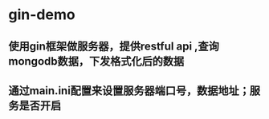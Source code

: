 # gin-demo
## 使用gin框架做服务器，提供restful api ,查询mongodb数据，下发格式化后的数据
## 通过main.ini配置来设置服务器端口号，数据地址；服务是否开启
